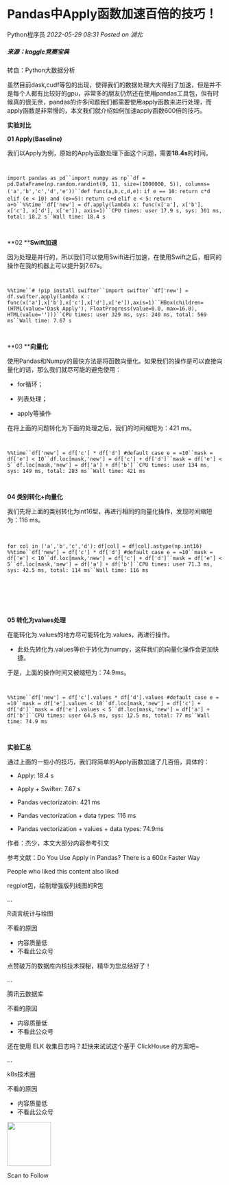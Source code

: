# Pandas中Apply函数加速百倍的技巧！

<a id="profileBt"></a><a id="js_name"></a>Python程序员 *2022-05-29 08:31* *Posted on <a id="js_ip_wording"></a>湖北*

##### 来源：kaggle竞赛宝典

转自：Python大数据分析

虽然目前dask,cudf等包的出现，使得我们的数据处理大大得到了加速，但是并不是每个人都有比较好的gpu，非常多的朋友仍然还在使用pandas工具包，但有时候真的很无奈，pandas的许多问题我们都需要使用apply函数来进行处理，而apply函数是非常慢的，本文我们就介绍如何加速apply函数600倍的技巧。

**实验对比**

**01 Apply(Baseline)**

我们以Apply为例，原始的Apply函数处理下面这个问题，需要**18.4s**的时间。

```


```
`import pandas as pd``import numpy as np``df = pd.DataFrame(np.random.randint(0, 11, size=(1000000, 5)), columns=('a','b','c','d','e'))``def func(a,b,c,d,e):` `if e == 10:` `return c*d` `elif (e < 10) and (e>=5):` `return c+d` `elif e < 5:` `return a+b``%%time``df['new'] = df.apply(lambda x: func(x['a'], x['b'], x['c'], x['d'], x['e']), axis=1)``CPU times: user 17.9 s, sys: 301 ms, total: 18.2 s``Wall time: 18.4 s`
```


```

**02 ****Swift加速**

因为处理是并行的，所以我们可以使用Swift进行加速，在使用Swift之后，相同的操作在我的机器上可以提升到7.67s。

```


```
`%%time``# !pip install swifter``import swifter``df['new'] = df.swifter.apply(lambda x : func(x['a'],x['b'],x['c'],x['d'],x['e']),axis=1)``HBox(children=(HTML(value='Dask Apply'), FloatProgress(value=0.0, max=16.0), HTML(value='')))``CPU times: user 329 ms, sys: 240 ms, total: 569 ms``Wall time: 7.67 s`
```


```

**03 ****向量化**

使用Pandas和Numpy的最快方法是将函数向量化。如果我们的操作是可以直接向量化的话，那么我们就尽可能的避免使用：

- for循环；
    
- 列表处理；
    
- apply等操作
    

在将上面的问题转化为下面的处理之后，我们的时间缩短为：421 ms。

```


```
`%%time``df['new'] = df['c'] * df['d'] #default case e = =10``mask = df['e'] < 10``df.loc[mask,'new'] = df['c'] + df['d']``mask = df['e'] < 5``df.loc[mask,'new'] = df['a'] + df['b']``CPU times: user 134 ms, sys: 149 ms, total: 283 ms``Wall time: 421 ms`
```


```

**04 类别转化+向量化**

我们先将上面的类别转化为int16型，再进行相同的向量化操作，发现时间缩短为：116 ms。

```


```
`for col in ('a','b','c','d'):` `df[col] = df[col].astype(np.int16)` `%%time``df['new'] = df['c'] * df['d'] #default case e = =10``mask = df['e'] < 10``df.loc[mask,'new'] = df['c'] + df['d']``mask = df['e'] < 5``df.loc[mask,'new'] = df['a'] + df['b']``CPU times: user 71.3 ms, sys: 42.5 ms, total: 114 ms``Wall time: 116 ms`
```






```

**05 转化为values处理**

在能转化为.values的地方尽可能转化为.values，再进行操作。

- 此处先转化为.values等价于转化为numpy，这样我们的向量化操作会更加快捷。
    

于是，上面的操作时间又被缩短为：74.9ms。

```


```
`%%time``df['new'] = df['c'].values * df['d'].values #default case e = =10``mask = df['e'].values < 10``df.loc[mask,'new'] = df['c'] + df['d']``mask = df['e'].values < 5``df.loc[mask,'new'] = df['a'] + df['b']``CPU times: user 64.5 ms, sys: 12.5 ms, total: 77 ms``Wall time: 74.9 ms`
```


```

**实验汇总**

通过上面的一些小的技巧，我们将简单的Apply函数加速了几百倍，具体的：

- Apply: 18.4 s
    
- Apply + Swifter: 7.67 s
    
- Pandas vectorizatoin: 421 ms
    
- Pandas vectorization + data types: 116 ms
    
- Pandas vectorization + values + data types: 74.9ms
    

作者：杰少，本文大部分内容参考引文

参考文献：Do You Use Apply in Pandas? There is a 600x Faster Way

People who liked this content also liked

regplot包，绘制增强版列线图的R包

...

R语言统计与绘图

不看的原因

- 内容质量低
- 不看此公众号

点赞破万的数据库内核技术探秘，精华为您总结好了！

...

腾讯云数据库

不看的原因

- 内容质量低
- 不看此公众号

还在使用 ELK 收集日志吗？赶快来试试这个基于 ClickHouse 的方案吧~

...

k8s技术圈

不看的原因

- 内容质量低
- 不看此公众号

<img width="102" height="102" src="../../../_resources/qrcode_scene_10000004_size_102___07fb7951f0a44ba2a.bmp"/>

Scan to Follow